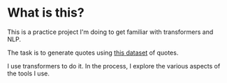# What is this?
This is a practice project I'm doing to get familiar with transformers and NLP. 

The task is to generate quotes using [this dataset](https://www.kaggle.com/datasets/manann/quotes-500k) of quotes.

I use transformers to do it. In the process, I explore the various aspects of the tools I use. 
